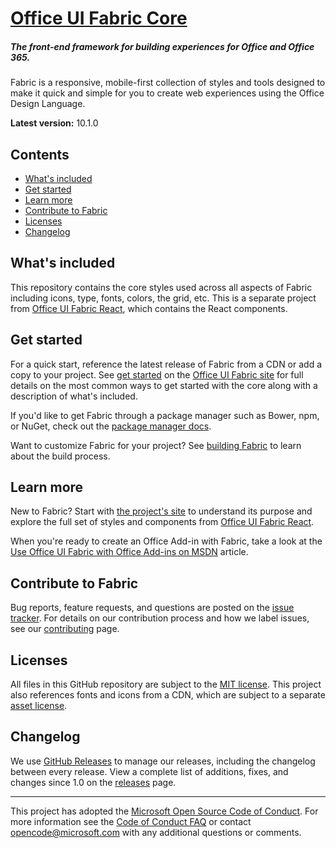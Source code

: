 # [Office UI Fabric Core](https://developer.microsoft.com/en-us/fabric)

##### The front-end framework for building experiences for Office and Office 365.

Fabric is a responsive, mobile-first collection of styles and tools designed to make it quick and simple for you to create web experiences using the Office Design Language.

**Latest version:** 10.1.0

## Contents

* [What's included](#whats-included)
* [Get started](#get-started)
* [Learn more](#learn-more)
* [Contribute to Fabric](#contribute-to-fabric)
* [Licenses](#licenses)
* [Changelog](#changelog)

## What's included

This repository contains the core styles used across all aspects of Fabric including icons, type, fonts, colors, the grid, etc. This is a separate project from [Office UI Fabric React](https://github.com/OfficeDev/office-ui-fabric-react), which contains the React components.

## Get started

For a quick start, reference the latest release of Fabric from a CDN or add a copy to your project. See [get started](https://developer.microsoft.com/en-us/fabric#/get-started) on the [Office UI Fabric site](https://developer.microsoft.com/en-us/fabric) for full details on the most common ways to get started with the core along with a description of what's included.

If you'd like to get Fabric through a package manager such as Bower, npm, or NuGet, check out the [package manager docs](https://github.com/OfficeDev/office-ui-fabric-core/blob/master/ghdocs/PACKAGES.md).

Want to customize Fabric for your project? See [building Fabric](https://github.com/OfficeDev/Office-UI-Fabric/blob/master/ghdocs/BUILDING.md) to learn about the build process.

## Learn more

New to Fabric? Start with [the project's site](https://developer.microsoft.com/en-us/fabric) to understand its purpose and explore the full set of styles and components from [Office UI Fabric React](https://github.com/OfficeDev/office-ui-fabric-react).

When you're ready to create an Office Add-in with Fabric, take a look at the [Use Office UI Fabric with Office Add-ins on MSDN](https://msdn.microsoft.com/EN-US/library/office/mt450443.aspx) article.

## Contribute to Fabric

Bug reports, feature requests, and questions are posted on the [issue tracker](https://github.com/OfficeDev/Office-UI-Fabric-core/issues). For details on our contribution process and how we label issues, see our [contributing](https://github.com/OfficeDev/Office-UI-Fabric/blob/master/ghdocs/CONTRIBUTING.md) page.

## Licenses

All files in this GitHub repository are subject to the [MIT license](https://github.com/OfficeDev/office-ui-fabric-core/blob/master/LICENSE). This project also references fonts and icons from a CDN, which are subject to a separate [asset license](https://static2.sharepointonline.com/files/fabric/assets/license.txt).

## Changelog

We use [GitHub Releases](https://github.com/blog/1547-release-your-software) to manage our releases, including the changelog between every release. View a complete list of additions, fixes, and changes since 1.0 on the [releases](https://github.com/OfficeDev/Office-UI-Fabric/releases) page.

---

This project has adopted the [Microsoft Open Source Code of Conduct](https://opensource.microsoft.com/codeofconduct/). For more information see the [Code of Conduct FAQ](https://opensource.microsoft.com/codeofconduct/faq/) or contact [opencode@microsoft.com](mailto:opencode@microsoft.com) with any additional questions or comments.
